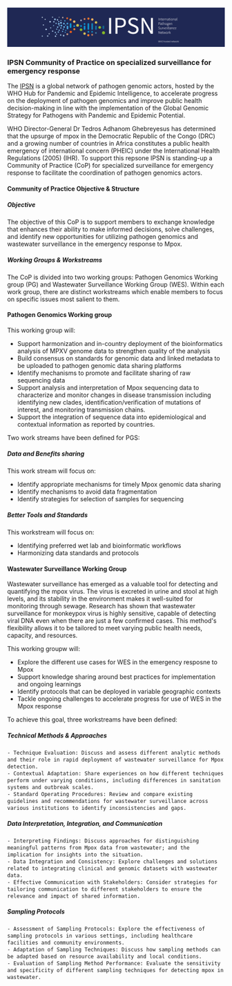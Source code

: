 

![image](ipsn.png)
### IPSN Community of Practice on specialized surveillance for emergency response

The [IPSN](https://www.who.int/initiatives/international-pathogen-surveillance-network) is a global network of pathogen genomic actors, hosted by the WHO Hub for Pandemic and Epidemic Intelligence, to accelerate progress on the deployment of pathogen genomics and improve public health decision-making in line with the implementation of the Global Genomic Strategy for Pathogens with Pandemic and Epidemic Potential. 

WHO Director-General Dr Tedros Adhanom Ghebreyesus has determined that the upsurge of mpox in the Democratic Republic of the Congo (DRC) and a growing number of countries in Africa constitutes a public health emergency of international concern (PHEIC) under the International Health Regulations (2005) (IHR).  To support this repsone IPSN is standing-up a Community of Practice (CoP) for specialized surveillance for emergency response to facilitate the coordination of pathogen genomics actors. 

#### Community of Practice Objective & Structure 

##### Objective 

The objective of this CoP is to support members to exchange knowledge that enhances their ability to make informed decisions, solve challenges, and identify new opportunities for utilizing pathogen genomics and wastewater surveillance in the emergency response to Mpox. 
##### Working Groups & Workstreams 

The CoP is divided into two working groups: Pathogen Genomics Working group (PG) and Wastewater Surveillance Working Group (WES). Within each work group, there are distinct workstreams which enable members to focus on specific issues most salient to them.  

#### Pathogen Genomics Working group  

This working group will:  
- Support harmonization and in-country deployment of the bioinformatics analysis of MPXV genome data to strengthen quality of the analysis
- Build consensus on standards for genomic data and linked metadata to be uploaded to pathogen genomic data sharing platforms 
- Identify mechanisms to promote and facilitate sharing of raw sequencing data 
- Support analysis and interpretation of Mpox sequencing data to characterize and monitor changes in disease transmission including identifying new clades, identification/verification of mutations of interest, and monitoring transmission chains.  
- Support the integration of sequence data into epidemiological and contextual information as reported by countries. 

Two work streams have been defined for PGS: 

##### Data and Benefits sharing 

This work stream will focus on: 
- Identify appropriate mechanisms for timely Mpox genomic data sharing
- Identify mechanisms to avoid data fragmentation 
- Identify strategies for selection of samples for sequencing 

##### Better Tools and Standards 

This workstream will focus on: 
- Identifying preferred wet lab and bioinformatic workflows 
- Harmonizing data standards and protocols 

#### Wastewater Surveillance Working Group 

Wastewater surveillance has emerged as a valuable tool for detecting and quantifying the mpox virus. The virus is excreted in urine and stool at high levels, and its stability in the environment makes it well-suited for monitoring through sewage. Research has shown that wastewater surveillance for monkeypox virus is highly sensitive, capable of detecting viral DNA even when there are just a few confirmed cases. This method's flexibility allows it to be tailored to meet varying public health needs, capacity, and resources.

This working groupw will:
- Explore the different use cases for WES in the emergency resposne to Mpox
- Support knowledge sharing around best practices for implementation and ongoing learnings
- Identify protocols that can be deployed in variable geographic contexts
- Tackle ongoing challenges to accelerate progress for use of WES in the Mpox response

To achieve this goal, three workstreams have been defined: 

##### Technical Methods & Approaches

	- Technique Evaluation: Discuss and assess different analytic methods and their role in rapid deployment of wastewater surveillance for Mpox detection.  
	- Contextual Adaptation: Share experiences on how different techniques perform under varying conditions, including differences in sanitation systems and outbreak scales. 
	- Standard Operating Procedures: Review and compare existing guidelines and recommendations for wastewater surveillance across various institutions to identify inconsistencies and gaps.  

##### Data Interpretation, Integration, and Communication 
	- Interpreting Findings: Discuss approaches for distinguishing meaningful patterns from Mpox data from wastewater; and the implication for insights into the situation.  
	- Data Integration and Consistency: Explore challenges and solutions related to integrating clinical and genomic datasets with wastewater data. 
	- Effective Communication with Stakeholders: Consider strategies for tailoring communication to different stakeholders to ensure the relevance and impact of shared information. 
    
##### Sampling Protocols
	- Assessment of Sampling Protocols: Explore the effectiveness of sampling protocols in various settings, including healthcare facilities and community environments. 
	- Adaptation of Sampling Techniques: Discuss how sampling methods can be adapted based on resource availability and local conditions. 
	- Evaluation of Sampling Method Performance: Evaluate the sensitivity and specificity of different sampling techniques for detecting mpox in wastewater. 
